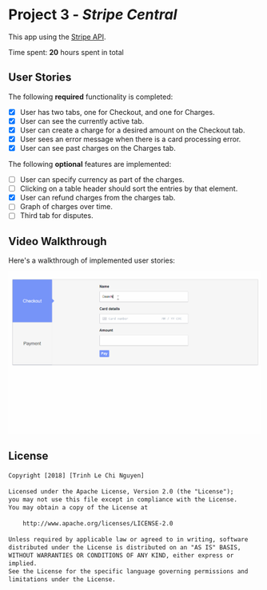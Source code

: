 # Project 3 - *Stripe Central*

This app using the [Stripe API](https://stripe.com/docs/api).

Time spent: **20** hours spent in total

## User Stories

The following **required** functionality is completed:

- [x] User has two tabs, one for Checkout, and one for Charges.
- [x] User can see the currently active tab.
- [x] User can create a charge for a desired amount on the Checkout tab.
- [x] User sees an error message when there is a card processing error.
- [x] User can see past charges on the Charges tab.

The following **optional** features are implemented:

- [ ] User can specify currency as part of the charges.
- [ ] Clicking on a table header should sort the entries by that element.
- [x] User can refund charges from the charges tab.
- [ ] Graph of charges over time.
- [ ] Third tab for disputes.

## Video Walkthrough

Here's a walkthrough of implemented user stories:

 ![alt text](stripe.gif)

## License

    Copyright [2018] [Trinh Le Chi Nguyen]

    Licensed under the Apache License, Version 2.0 (the "License");
    you may not use this file except in compliance with the License.
    You may obtain a copy of the License at

        http://www.apache.org/licenses/LICENSE-2.0

    Unless required by applicable law or agreed to in writing, software
    distributed under the License is distributed on an "AS IS" BASIS,
    WITHOUT WARRANTIES OR CONDITIONS OF ANY KIND, either express or implied.
    See the License for the specific language governing permissions and
    limitations under the License.
